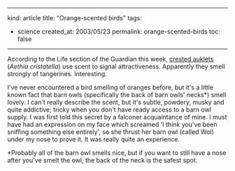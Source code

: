 -----
kind: article
title: "Orange-scented birds"
tags:
- science
created_at: 2003/05/23
permalink: orange-scented-birds
toc: false
-----

<p>According to the Life section of the Guardian this week, <a href="http://www.guardian.co.uk/life/dispatch/story/0,12978,960758,00.html" title="Life article about crested auklets">crested auklets</a> (<em>Aethia cristatella</em>) use scent to signal attractiveness. Apparently they smell strongly of tangerines. Interesting.</p>

<p>I've never encountered a bird smelling of oranges before, but it's a little known fact that barn owls (specifically the back of barn owls' necks*) smell lovely. I can't really describe the scent, but it's subtle, powdery, musky and quite addictive; tricky when you don't have ready access to a barn owl supply. I was first told this secret by a falconer acquaintance of mine. I must have had an expression on my face which screamed 'I think you've been sniffing something else entirely', so she thrust her barn owl (called Wol) under my nose to prove it. It was really quite an experience.</p>

<p>*Probably all of the barn owl smells nice, but if you want to still have a nose after you've smelt the owl, the back of the neck is the safest spot.</p>


